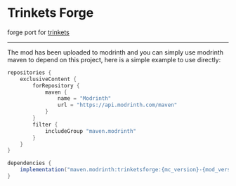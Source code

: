 # Trinkets Forge

forge port for [trinkets](https://github.com/emilyploszaj/trinkets)

---

The mod has been uploaded to modrinth and you can simply use modrinth maven to depend on this project,
here is a simple example to use directly:
```gradle
repositories {
    exclusiveContent {
        forRepository {
            maven {
                name = "Modrinth"
                url = "https://api.modrinth.com/maven"
            }
        }
        filter {
            includeGroup "maven.modrinth"
        }
    }
}

dependencies {
    implementation("maven.modrinth:trinketsforge:{mc_version}-{mod_version}")
}
```